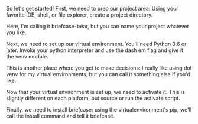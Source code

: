 So let's get started! First, we need to prep our project area: Using
your favorite IDE, shell, or file explorer, create a project directory.

Here, I'm calling it briefcase-bear, but you can name your project
whatever you like.

Next, we need to set up our virtual environment. You'll need Python 3.6
or later. Invoke your python interpreter and use the dash em flag and
give it the venv module.

This is another place where you get to make decisions: I really like
using dot venv for my virtual environments, but you can call it
something else if you'd like.

Now that your virtual environment is set up, we need to activate it.
This is slightly different on each platform, but source or run the
activate script.

Finally, we need to install briefcase: using the virtualenvironment's
pip, we'll call the install command and tell it briefcase.
